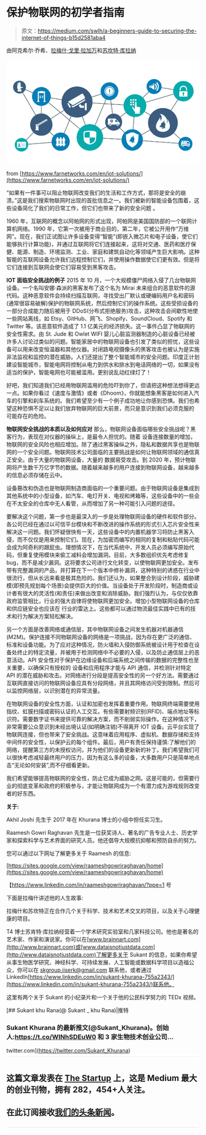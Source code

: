 # 保护物联网的初学者指南

> 原文：<https://medium.com/swlh/a-beginners-guide-to-securing-the-internet-of-things-b15d2581aba4>

由阿克希尔·乔希、[拉梅什·戈里·拉加万](https://medium.com/u/2d339de77f89?source=post_page-----b15d2581aba4--------------------------------)和[苏坎特·库拉纳](https://medium.com/u/6d41261644a8?source=post_page-----b15d2581aba4--------------------------------)

![](img/08c98df83d3c884d4a8766d18c2924a3.png)

from [https://www.farnetworks.com/en/iot-solutions/](https://www.farnetworks.com/en/iot-solutions/)

“如果有一件事可以阻止物联网改变我们的生活和工作方式，那将是安全的崩溃。”这是我们搜索物联网时出现的首批信息之一。我们被新的智能设备包围着，这些设备简化了我们的日常工作，但它们也带来了新的安全问题
。

1960 年，互联网的概念以阿帕网的形式出现，阿帕网是美国国防部的一个联网计算机网络。1990 年，它第一次被用于商业目的，第二年，它被公开用作“万维网”。现在，我们正试图让许多设备变得“智能”(即嵌入微芯片和电子设备，使它们能够执行计算功能)，并通过互联网将它们连接起来，这将对交通、医药和医疗保健、能源、制造、环境监测、工业、家庭和建筑自动化等领域产生巨大影响。这种智能的互联网设备允许我们远程控制它们，并使用操作数据使它们更有效。但是将它们连接到互联网会使它们容易受到黑客攻击。

**IOT 面临安全挑战的例子**
2015 年 10 月，一个大规模僵尸网络入侵了几台物联网设备。一个名叫安娜·森派的黑客发布了这个名为 Mirai 未来组合的恶意软件的源代码。这种恶意软件会持续扫描互联网，寻找受出厂默认或硬编码用户名和密码(通常很容易破解)保护的物联网系统，然后控制它们的操作系统。这些受损设备的一部分合成能力随后被用于 DDoS(分布式拒绝服务)攻击，这种攻击会间歇性地使一些网站离线，如 Etsy、GitHub、网飞、Shopify、SoundCloud、Spotify 和 Twitter 等。该恶意软件造成了 1.1 亿美元的经济损失。这一事件凸显了物联网的安全性需求。由 St. Jude 和 Owlet WIFI 婴儿心脏监测器制造的心脏设备已经被许多人讨论过类似的问题。智能家居中的物联网设备也引发了类似的担忧，这些设备可以用来改变恒温器和其他仪器。对闭路电视摄像头的黑客攻击也被认为是实施非法监视和监控的潜在威胁。人们还提出了整个智能城市的安全问题。印度正计划建设智能城市，智能电网将控制从电力到供水和排水到电话网络的一切，如果没有适当的保护，智能电网也可能被滥用。更别说乱动红绿灯了！

好吧，我们知道我们已经用物联网滥用的危险吓到你了，但请把这种想法想得更远一点。如果你看过《速度与激情》或者《Dhoom》，你就能想象黑客是如何进入汽车的引擎和刹车系统的。我们希望至少有一个例子成功地让你感到恐惧。我们也希望这种恐惧不足以让我们放弃物联网的巨大前景，而只是意识到我们必须克服的
可能存在的危险。

**物联网安全挑战的本质以及如何应对**
那么，物联网设备面临哪些安全挑战呢？黑客行为，表现在对仪器的操纵上，是最令人担忧的。随着
设备连接数量的增加，物联网的安全风险也相应增加。除了通过黑客操纵之外，隐私和数据共享也是物联网的一个安全问题。物联网技术公司面临的主要挑战是如何让物联网领域的通信真正安全。由于大量的物联网设备，大量的
数据易受攻击。到 2020 年，预计物联网将产生数千万亿字节的数据。随着越来越多的用户连接到物联网设备，越来越多的信息必须存储在云中。

设备篡改和伪造也是物联网制造商面临的一个重要问题。由于物联网设备是集成到其他系统中的小型设备，如汽车、电灯开关、电视和烤箱等，这些设备中的一些会在不太安全的仓库中无人看管，从而增加了另一种可能引入问题的途径。

要解决这个问题，第一步也是最深入的一步是处理物联网设备的硬件和软件部分。各公司已经在通过以可信平台模块和不断改进的操作系统的形式引入芯片安全性来解决这一问题。我们怀疑很快有一天，这些设备中的内置机器学习将防止黑客入侵，而不仅仅是用来控制它们。现在，为加密而编写的相同的复制和粘贴代码可能会成为阿奇利的跟屁虫。理想情况下，在当代系统中，开发人员必须编写原始代码，但重复使用模块来偷工减料会增加漏洞。目前，大多数组织优先考虑修复 bug，而不是减少漏洞。这将要求公司进行文化转变，以使物联网更加安全。发布带有完整漏洞的产品，并打算在下一个版本中修补漏洞，这种特别的诱惑在行业中很流行，但从长远来看是极其危险的。我们还认为，如果整合到设计阶段，威胁建模(即预先规划每个场景)会提供巨大的价值。当设备处于开发阶段时，制造商或设计者有很大的灵活性(和责任)来做出改变和消除威胁。我们强烈认为，与仅仅依靠政府监管相比，行业的强大自律将使物联网更加安全。增加小型物联网设备的仓库和供应链安全也应该在
行业的雷达上。这些都可以通过物流最佳实践中已有的技术和行为解决方案轻松解决。

另一个方面是改善网络或通信层，其中物联网设备之间发生机器对机器通信(M2M)。保护连接不同物联网设备的网络是一项挑战，因为存在更广泛的通信、标准和设备功能。为了应对这种情况，防火墙和入侵防御系统被设计用于检查在设备处终止的特定流量，并被用于检测网络中不必要的入侵，以及防止通信层上的恶意活动。API 安全性对于保护在边缘设备和后端系统之间传输的数据的完整性也至关重要，以确保只有授权的
设备和应用程序才能与 API 通信，并检测针对特定 API 的潜在威胁和攻击。对网络进行分段是提高安全性的另一个好方法。需要通过互联网直接访问的物联网设备应具有分段网络，并且其网络访问受到限制。然后可以监控网络层，以识别潜在的异常流量。

在物联网设备的安全性方面，认证和加密也发挥着重要作用。物联网终端需要使用指纹、虹膜扫描或密码认证的人工交互。有些需要射频识别(RFID)、端点地址等标识符。需要数字证书来提供可靠的解决方案，而不削弱实际操作。在这种情况下，非常需要公众意识到未经出境认证(如明确注销)不得离开 IOT 设备。云平台实现了物联网连接，但也带来了安全挑战。这意味着应用程序、虚拟机、数据存储和支持中间件的安全性，以保护云的每个组件。最后，用户有责任保持谨慎:了解他们的网络，提醒第三方的未授权访问，并为他们的设备更新新的补丁。我们希望我们可以很快考虑减轻最终用户的压力，因为有这么多的设备，大多数用户只是简单地点击“无论如何安装”,而不仔细看更新。

我们希望能够提高物联网的安全性，防止它成为威胁之网。这是可能的，但需要行业的彻底变革和政府的积极参与，才能让物联网成为一个有潜力成为游戏规则改变者的好东西。

**关于:**

Akhil Joshi 先生于 2017 年在 Khurana 博士的小组中担任实习生。

Raamesh Gowri Raghavan 先生是一位获奖诗人、著名的广告专业人士、历史学家和探索科学与艺术界面的研究人员。他还倡导大规模抗抑郁和预防自杀的努力。

您可以通过以下网址了解更多关于 Raamesh 的信息:

[https://sites.google.com/view/raameshgowriraghavan/home](https://sites.google.com/view/raameshgowriraghavan/home)

【https://www.linkedin.com/in/raameshgowriraghavan/?ppe=1 号

下面是拉梅什讲述他的人生故事:

拉梅什和苏坎特正在合作几个关于科学、技术和艺术交叉的项目，以及关于心理健康的项目。

T4 博士苏肯特·库拉纳经营着一个学术研究实验室和几家科技公司。他也是著名的艺术家、作家和演说家。你可以在[www.brainnart.com](http://www.brainnart.com)或[www.dataisnotjustdata.com](http://www.dataisnotjustdata.com)了解更多关于 Sukant 的信息，如果你希望从事生物医学研究、神经科学、可持续发展、人工智能或数据科学项目以造福公众，你可以在 skgroup.iiserk@gmail.com 联系他，或者通过 LinkedIn[https://www.linkedin.com/in/sukant-khurana-755a2343/](https://www.linkedin.com/in/sukant-khurana-755a2343/)联系他。

这里有两个关于 Sukant 的小纪录片和一个关于他的公民科学努力的 TEDx 视频。

[](https://twitter.com/Sukant_Khurana) [## Sukant khu Rana(@ Sukant _ khu Rana)|推特

### Sukant Khurana 的最新推文(@Sukant_Khurana)。创始人:https://t.co/WINhSDEuW0 和 3 家生物技术创业公司…

twitter.com](https://twitter.com/Sukant_Khurana) ![](img/731acf26f5d44fdc58d99a6388fe935d.png)

## 这篇文章发表在 [The Startup](https://medium.com/swlh) 上，这是 Medium 最大的创业刊物，拥有 282，454+人关注。

## 在此订阅接收[我们的头条新闻](http://growthsupply.com/the-startup-newsletter/)。

![](img/731acf26f5d44fdc58d99a6388fe935d.png)